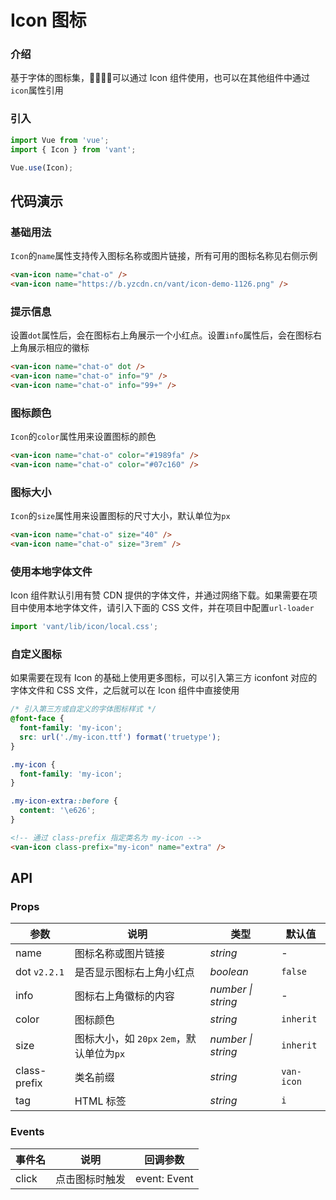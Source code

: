 # Icon 图标

### 介绍

基于字体的图标集，可以通过 Icon 组件使用，也可以在其他组件中通过`icon`属性引用

### 引入

```js
import Vue from 'vue';
import { Icon } from 'vant';

Vue.use(Icon);
```

## 代码演示

### 基础用法

`Icon`的`name`属性支持传入图标名称或图片链接，所有可用的图标名称见右侧示例

```html
<van-icon name="chat-o" />
<van-icon name="https://b.yzcdn.cn/vant/icon-demo-1126.png" />
```

### 提示信息

设置`dot`属性后，会在图标右上角展示一个小红点。设置`info`属性后，会在图标右上角展示相应的徽标

```html
<van-icon name="chat-o" dot />
<van-icon name="chat-o" info="9" />
<van-icon name="chat-o" info="99+" />
```

### 图标颜色

`Icon`的`color`属性用来设置图标的颜色

```html
<van-icon name="chat-o" color="#1989fa" />
<van-icon name="chat-o" color="#07c160" />
```

### 图标大小

`Icon`的`size`属性用来设置图标的尺寸大小，默认单位为`px`

```html
<van-icon name="chat-o" size="40" />
<van-icon name="chat-o" size="3rem" />
```

### 使用本地字体文件

Icon 组件默认引用有赞 CDN 提供的字体文件，并通过网络下载。如果需要在项目中使用本地字体文件，请引入下面的 CSS 文件，并在项目中配置`url-loader`

```js
import 'vant/lib/icon/local.css';
```

### 自定义图标

如果需要在现有 Icon 的基础上使用更多图标，可以引入第三方 iconfont 对应的字体文件和 CSS 文件，之后就可以在 Icon 组件中直接使用

```css
/* 引入第三方或自定义的字体图标样式 */
@font-face {
  font-family: 'my-icon';
  src: url('./my-icon.ttf') format('truetype');
}

.my-icon {
  font-family: 'my-icon';
}

.my-icon-extra::before {
  content: '\e626';
}
```

```html
<!-- 通过 class-prefix 指定类名为 my-icon -->
<van-icon class-prefix="my-icon" name="extra" />
```

## API

### Props

| 参数 | 说明 | 类型 | 默认值 |
|------|------|------|------|
| name | 图标名称或图片链接 | *string* | - |
| dot `v2.2.1` | 是否显示图标右上角小红点 | *boolean* | `false` |
| info | 图标右上角徽标的内容 | *number \| string* | - |
| color | 图标颜色 | *string* | `inherit` |
| size | 图标大小，如 `20px` `2em`，默认单位为`px` | *number \| string* | `inherit` |
| class-prefix | 类名前缀 | *string* | `van-icon` |
| tag | HTML 标签 | *string* | `i` |

### Events

| 事件名 | 说明 | 回调参数 |
|------|------|------|
| click | 点击图标时触发 | event: Event |
